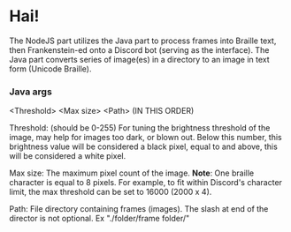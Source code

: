 # Hai!
The NodeJS part utilizes the Java part to process frames into Braille text, then Frankenstein-ed onto a Discord bot (serving as the interface).
The Java part converts series of image(es) in a directory to an image in text form (Unicode Braille).
  

### Java args
 \<Threshold> \<Max size> \<Path> (IN THIS ORDER)

Threshold: (should be 0-255) For tuning the brightness threshold of the image, may help for images too dark, or blown out. Below this number, this brightness value will be considered a black pixel, equal to and above, this will be considered a white pixel.

Max size: The maximum pixel count of the image. **Note**: One braille character is equal to 8 pixels. For example, to fit within Discord's character limit, the max threshold can be set to 16000 (2000 x 4).

Path: File directory containing frames (images). The slash at end of the director is not optional. Ex "./folder/frame folder/"


